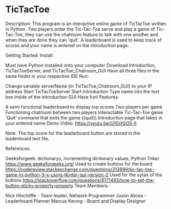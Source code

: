# TicTacToe
Description: This program is an interactive online game of TicTacToe written in Python. Two players enter the Tic-Tac-Toe serve and play a game of Tic-Tac-Toe, they can use the chatroom feature to talk with one another and when they are done they can 'quit'. A leaderboard is used to keep track of scores and your name is entered on the introduction page.

Getting Started: Install:

Must have Python installed onto your computer
Download Introduction, TicTacToeServer, and TicTacToe_Chatroom_GUI
Have all three files in the same folder in your respective IDE
Run:

Change variable serverName (in TicTacToe_Chatroom_GUI) to your IP address
Start TicTacToeServer
Start Introduction
Type name into the text box inside of the Introduction GUI
Have fun!
Features:

A semi functional leaderboard to display top scores
Two players per game
Functioning chatroom between two players
Interactable Tic-Tac-Toe game
'Quit' command that exits the game ({quit})
Introduction page that takes in your entered name
Demo Video: https://youtu.be/U1GjXSO5-II

Note: The top score for the leaderboard button are stored in the leaderboard text file.

References:

Geeksforgeek: dictionarys, incrementing dictionary values, Python Tnker https://www.geeksforgeeks.org/
Used to create buttons for the board https://codereview.stackexchange.com/questions/212699/tic-tac-toe-game-in-python-3-x-using-tkinter-gui-version-2
Used for the sytax of the buttons https://stackoverflow.com/questions/6171493/how-to-set-the-button-sticky-property-properly
Team Members:

Nick Hinchliffe - Team leader, Network Programmer
Justin Alicea - Leaderboard Planner
Marcus Kwong - Board and Display Designer
